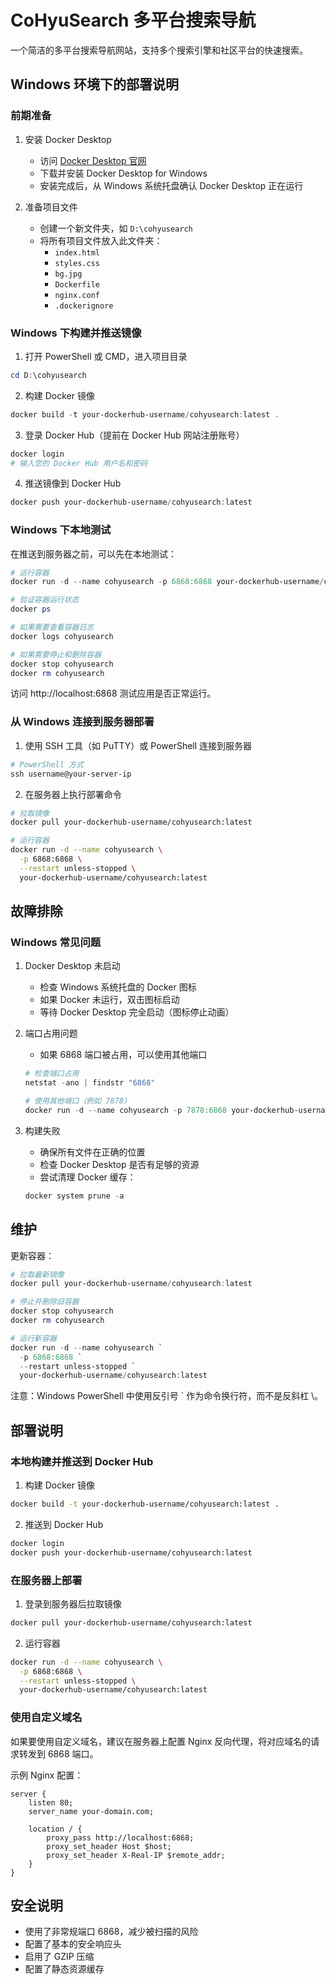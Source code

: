 # CoHyuSearch 多平台搜索导航

一个简洁的多平台搜索导航网站，支持多个搜索引擎和社区平台的快速搜索。

## Windows 环境下的部署说明

### 前期准备

1. 安装 Docker Desktop

   - 访问 [Docker Desktop 官网](https://www.docker.com/products/docker-desktop/)
   - 下载并安装 Docker Desktop for Windows
   - 安装完成后，从 Windows 系统托盘确认 Docker Desktop 正在运行

2. 准备项目文件
   - 创建一个新文件夹，如 `D:\cohyusearch`
   - 将所有项目文件放入此文件夹：
     - `index.html`
     - `styles.css`
     - `bg.jpg`
     - `Dockerfile`
     - `nginx.conf`
     - `.dockerignore`

### Windows 下构建并推送镜像

1. 打开 PowerShell 或 CMD，进入项目目录

```powershell
cd D:\cohyusearch
```

2. 构建 Docker 镜像

```powershell
docker build -t your-dockerhub-username/cohyusearch:latest .
```

3. 登录 Docker Hub（提前在 Docker Hub 网站注册账号）

```powershell
docker login
# 输入您的 Docker Hub 用户名和密码
```

4. 推送镜像到 Docker Hub

```powershell
docker push your-dockerhub-username/cohyusearch:latest
```

### Windows 下本地测试

在推送到服务器之前，可以先在本地测试：

```powershell
# 运行容器
docker run -d --name cohyusearch -p 6868:6868 your-dockerhub-username/cohyusearch:latest

# 验证容器运行状态
docker ps

# 如果需要查看容器日志
docker logs cohyusearch

# 如果需要停止和删除容器
docker stop cohyusearch
docker rm cohyusearch
```

访问 http://localhost:6868 测试应用是否正常运行。

### 从 Windows 连接到服务器部署

1. 使用 SSH 工具（如 PuTTY）或 PowerShell 连接到服务器

```powershell
# PowerShell 方式
ssh username@your-server-ip
```

2. 在服务器上执行部署命令

```bash
# 拉取镜像
docker pull your-dockerhub-username/cohyusearch:latest

# 运行容器
docker run -d --name cohyusearch \
  -p 6868:6868 \
  --restart unless-stopped \
  your-dockerhub-username/cohyusearch:latest
```

## 故障排除

### Windows 常见问题

1. Docker Desktop 未启动

   - 检查 Windows 系统托盘的 Docker 图标
   - 如果 Docker 未运行，双击图标启动
   - 等待 Docker Desktop 完全启动（图标停止动画）

2. 端口占用问题

   - 如果 6868 端口被占用，可以使用其他端口

   ```powershell
   # 检查端口占用
   netstat -ano | findstr "6868"

   # 使用其他端口（例如 7878）
   docker run -d --name cohyusearch -p 7878:6868 your-dockerhub-username/cohyusearch:latest
   ```

3. 构建失败
   - 确保所有文件在正确的位置
   - 检查 Docker Desktop 是否有足够的资源
   - 尝试清理 Docker 缓存：
   ```powershell
   docker system prune -a
   ```

## 维护

更新容器：

```powershell
# 拉取最新镜像
docker pull your-dockerhub-username/cohyusearch:latest

# 停止并删除旧容器
docker stop cohyusearch
docker rm cohyusearch

# 运行新容器
docker run -d --name cohyusearch `
  -p 6868:6868 `
  --restart unless-stopped `
  your-dockerhub-username/cohyusearch:latest
```

注意：Windows PowerShell 中使用反引号 ` 作为命令换行符，而不是反斜杠 \。

## 部署说明

### 本地构建并推送到 Docker Hub

1. 构建 Docker 镜像

```bash
docker build -t your-dockerhub-username/cohyusearch:latest .
```

2. 推送到 Docker Hub

```bash
docker login
docker push your-dockerhub-username/cohyusearch:latest
```

### 在服务器上部署

1. 登录到服务器后拉取镜像

```bash
docker pull your-dockerhub-username/cohyusearch:latest
```

2. 运行容器

```bash
docker run -d --name cohyusearch \
  -p 6868:6868 \
  --restart unless-stopped \
  your-dockerhub-username/cohyusearch:latest
```

### 使用自定义域名

如果要使用自定义域名，建议在服务器上配置 Nginx 反向代理，将对应域名的请求转发到 6868 端口。

示例 Nginx 配置：

```nginx
server {
    listen 80;
    server_name your-domain.com;

    location / {
        proxy_pass http://localhost:6868;
        proxy_set_header Host $host;
        proxy_set_header X-Real-IP $remote_addr;
    }
}
```

## 安全说明

- 使用了非常规端口 6868，减少被扫描的风险
- 配置了基本的安全响应头
- 启用了 GZIP 压缩
- 配置了静态资源缓存
